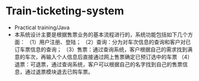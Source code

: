 # Train-ticketing-system
- Practical training/Java
- 本系统设计主要是根据售票业务的基本流程进行的，系统功能包括如下几个方面：
（1）用户注册、登陆；
（2）查询：分为对车次信息的查询和客户对已订车票信息的查询；
（3）售票：通过查询系统，客户根据自己的需求找到满意的车次，再输入个人信息后直接通过网上售票确定已预订选中的车票
（4）退票：可退票，通过查询系统，客户可以根据自己的名字找到自己的售票信息，通过退票模块退去已购车票。
